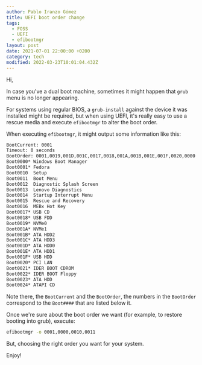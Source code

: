 ```yaml
---
author: Pablo Iranzo Gómez
title: UEFI boot order change
tags:
  - FOSS
  - UEFI
  - efibootmgr
layout: post
date: 2021-07-01 22:00:00 +0200
category: tech
modified: 2022-03-23T10:01:04.432Z
---
```


Hi,

In case you've a dual boot machine, sometimes it might happen that `grub` menu is no longer appearing.

For systems using regular BIOS, a `grub-install` against the device it was installed might be required, but when using UEFI, it's really easy to use a rescue media and execute `efibootmgr` to alter the boot order.

When executing `efibootmgr`, it might output some information like this:

```sh
BootCurrent: 0001
Timeout: 0 seconds
BootOrder: 0001,0019,001D,001C,0017,0018,001A,001B,001E,001F,0020,0000
Boot0000* Windows Boot Manager
Boot0001* Fedora
Boot0010  Setup
Boot0011  Boot Menu
Boot0012  Diagnostic Splash Screen
Boot0013  Lenovo Diagnostics
Boot0014  Startup Interrupt Menu
Boot0015  Rescue and Recovery
Boot0016  MEBx Hot Key
Boot0017* USB CD
Boot0018* USB FDD
Boot0019* NVMe0
Boot001A* NVMe1
Boot001B* ATA HDD2
Boot001C* ATA HDD3
Boot001D* ATA HDD0
Boot001E* ATA HDD1
Boot001F* USB HDD
Boot0020* PCI LAN
Boot0021* IDER BOOT CDROM
Boot0022* IDER BOOT Floppy
Boot0023* ATA HDD
Boot0024* ATAPI CD
```

Note there, the `BootCurrent` and the `BootOrder`, the numbers in the `BootOrder` correspond to the `Boot####` that are listed below it.

Once we're sure about the boot order we want (for example, to restore booting into grub), execute:

```sh
efibootmgr -o 0001,0000,0010,0011
```

But, choosing the right order you want for your system.

Enjoy!
